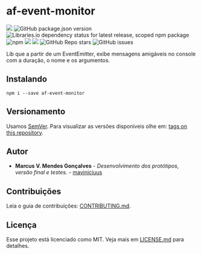 # af-event-monitor

[![](https://img.shields.io/github/languages/code-size/badges/shields.svg)](https://github.com/maviniciuus/af-event-monitor)
![GitHub package.json version](https://img.shields.io/github/package-json/v/maviniciuus/af-event-monitor)
![Libraries.io dependency status for latest release, scoped npm package](https://img.shields.io/librariesio/release/npm/af-event-monitor) ![npm](https://img.shields.io/npm/dy/af-event-monitor) 
[![](https://img.shields.io/github/languages/code-size/badges/shields.svg)](https://github.com/maviniciuus/af-event-monitor) 
[![](https://img.shields.io/github/last-commit/google/skia.svg)](https://github.com/maviniciuus/af-event-monitor) 
![GitHub Repo stars](https://img.shields.io/github/stars/maviniciuus/af-event-monitor)
![GitHub issues](https://img.shields.io/github/issues/maviniciuus/af-event-monitor)

Lib que a partir de um EventEmitter, exibe mensagens amigáveis no console com a duração, o nome e os argumentos.

## Instalando

`npm i --save af-event-monitor`

## Versionamento

Usamos [SemVer](http://semver.org/). Para visualizar as versões disponíveis olhe em: [tags on this repository](https://github.com/maviniciuus/af-event-monitor/tags). 

## Autor

* **Marcus V. Mendes Gonçalves** - *Desenvolvimento dos protótipos, versão final e testes.* - [maviniciuus](https://github.com/maviniciuus)

## Contribuições

Leia o guia de contribuições: [CONTRIBUTING.md](CONTRIBUTING.md).

## Licença

Esse projeto está licenciado como MIT. Veja mais em [LICENSE.md](LICENSE.md) para detalhes.
